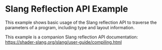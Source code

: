 Slang Reflection API Example
============================

This example shows basic usage of the Slang reflection API to
traverse the parameters of a program, including type and
layout information.

This example is a companion Slang reflection API documentation:
https://shader-slang.org/slang/user-guide/compiling.html
